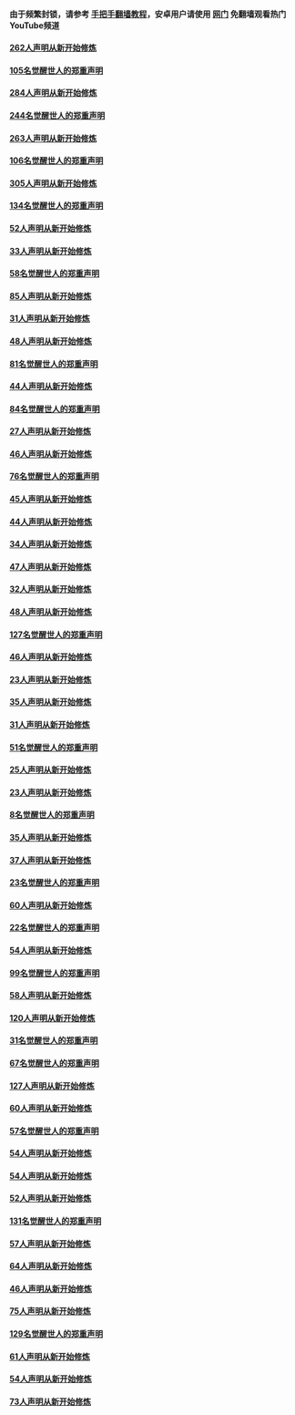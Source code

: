 #### 由于频繁封锁，请参考 [手把手翻墙教程](https://github.com/gfw-breaker/guides/wiki/)，安卓用户请使用 [网门](https://github.com/gfw-breaker/nogfw/blob/master/dl.md?t=04102000) 免翻墙观看热门YouTube频道 

#### [262人声明从新开始修炼](../pages/91/423004.md?t=04102000) 

#### [105名觉醒世人的郑重声明](../pages/91/423003.md?t=04102000) 

#### [284人声明从新开始修炼](../pages/91/422707.md?t=04102000) 

#### [244名觉醒世人的郑重声明](../pages/91/422706.md?t=04102000) 

#### [263人声明从新开始修炼](../pages/91/422553.md?t=04102000) 

#### [106名觉醒世人的郑重声明](../pages/91/422552.md?t=04102000) 

#### [305人声明从新开始修炼](../pages/91/422153.md?t=04102000) 

#### [134名觉醒世人的郑重声明](../pages/91/422152.md?t=04102000) 

#### [52人声明从新开始修炼](../pages/91/421846.md?t=04102000) 

#### [33人声明从新开始修炼](../pages/91/421804.md?t=04102000) 

#### [58名觉醒世人的郑重声明](../pages/91/421845.md?t=04102000) 

#### [85人声明从新开始修炼](../pages/91/421769.md?t=04102000) 

#### [31人声明从新开始修炼](../pages/91/421763.md?t=04102000) 

#### [48人声明从新开始修炼](../pages/91/421605.md?t=04102000) 

#### [81名觉醒世人的郑重声明](../pages/91/421656.md?t=04102000) 

#### [44人声明从新开始修炼](../pages/91/421544.md?t=04102000) 

#### [84名觉醒世人的郑重声明](../pages/91/421543.md?t=04102000) 

#### [27人声明从新开始修炼](../pages/91/421465.md?t=04102000) 

#### [46人声明从新开始修炼](../pages/91/421454.md?t=04102000) 

#### [76名觉醒世人的郑重声明](../pages/91/421453.md?t=04102000) 

#### [45人声明从新开始修炼](../pages/91/421452.md?t=04102000) 

#### [44人声明从新开始修炼](../pages/91/421422.md?t=04102000) 

#### [34人声明从新开始修炼](../pages/91/421322.md?t=04102000) 

#### [47人声明从新开始修炼](../pages/91/421264.md?t=04102000) 

#### [32人声明从新开始修炼](../pages/91/421225.md?t=04102000) 

#### [48人声明从新开始修炼](../pages/91/421202.md?t=04102000) 

#### [127名觉醒世人的郑重声明](../pages/91/421224.md?t=04102000) 

#### [46人声明从新开始修炼](../pages/91/421203.md?t=04102000) 

#### [23人声明从新开始修炼](../pages/91/421138.md?t=04102000) 

#### [35人声明从新开始修炼](../pages/91/421122.md?t=04102000) 

#### [31人声明从新开始修炼](../pages/91/421081.md?t=04102000) 

#### [51名觉醒世人的郑重声明](../pages/91/421080.md?t=04102000) 

#### [25人声明从新开始修炼](../pages/91/421020.md?t=04102000) 

#### [23人声明从新开始修炼](../pages/91/420884.md?t=04102000) 

#### [8名觉醒世人的郑重声明](../pages/91/420883.md?t=04102000) 

#### [35人声明从新开始修炼](../pages/91/420809.md?t=04102000) 

#### [37人声明从新开始修炼](../pages/91/420766.md?t=04102000) 

#### [23名觉醒世人的郑重声明](../pages/91/420765.md?t=04102000) 

#### [60人声明从新开始修炼](../pages/91/420727.md?t=04102000) 

#### [22名觉醒世人的郑重声明](../pages/91/420726.md?t=04102000) 

#### [54人声明从新开始修炼](../pages/91/420529.md?t=04102000) 

#### [99名觉醒世人的郑重声明](../pages/91/420528.md?t=04102000) 

#### [58人声明从新开始修炼](../pages/91/420198.md?t=04102000) 

#### [120人声明从新开始修炼](../pages/91/420141.md?t=04102000) 

#### [31名觉醒世人的郑重声明](../pages/91/420197.md?t=04102000) 

#### [67名觉醒世人的郑重声明](../pages/91/420140.md?t=04102000) 

#### [127人声明从新开始修炼](../pages/91/420082.md?t=04102000) 

#### [60人声明从新开始修炼](../pages/91/420081.md?t=04102000) 

#### [57名觉醒世人的郑重声明](../pages/91/420080.md?t=04102000) 

#### [54人声明从新开始修炼](../pages/91/419533.md?t=04102000) 

#### [54人声明从新开始修炼](../pages/91/419532.md?t=04102000) 

#### [52人声明从新开始修炼](../pages/91/419531.md?t=04102000) 

#### [131名觉醒世人的郑重声明](../pages/91/419530.md?t=04102000) 

#### [57人声明从新开始修炼](../pages/91/419430.md?t=04102000) 

#### [64人声明从新开始修炼](../pages/91/419429.md?t=04102000) 

#### [46人声明从新开始修炼](../pages/91/419428.md?t=04102000) 

#### [75人声明从新开始修炼](../pages/91/419427.md?t=04102000) 

#### [129名觉醒世人的郑重声明](../pages/91/419426.md?t=04102000) 

#### [61人声明从新开始修炼](../pages/91/419198.md?t=04102000) 

#### [54人声明从新开始修炼](../pages/91/419197.md?t=04102000) 

#### [73人声明从新开始修炼](../pages/91/419196.md?t=04102000) 

